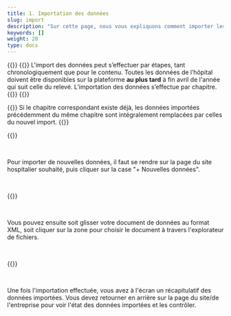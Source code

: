 ```yaml
---
title: 1. Importation des données
slug: import
description: "Sur cette page, nous vous expliquons comment importer les données de votre site hospitalier sur la plateforme SpiGes."
keywords: []
weight: 20
type: docs
---
```



{{<alert color="info">}}
{{<markdown>}}
L'import des données peut s’effectuer par étapes, tant chronologiquement que pour le contenu. Toutes les données de l’hôpital doivent être disponibles sur la plateforme **au plus tard** à fin avril de l'année qui suit celle du relevé. L’importation des données s’effectue par chapitre.
{{</markdown>}}
{{</alert>}}

{{<alert color="warning">}}
Si le chapitre correspondant existe déjà, les données importées précédemment du même chapitre sont intégralement remplacées par celles du nouvel import.
{{</alert>}}

{{<insertImage image="import_donnees_fr.png" class="edge max-w-90">}}

&nbsp;

Pour importer de nouvelles données, il faut se rendre sur la page du site hospitalier souhaité, puis cliquer sur la case "+ Nouvelles données".

&nbsp;

{{<insertImage image="import_xml_fr.png" class="edge max-w-90">}}

&nbsp;

Vous pouvez ensuite soit glisser votre document de données au format XML, soit cliquer sur la zone pour choisir le document à travers l'explorateur de fichiers.

&nbsp;

{{<insertImage image="fin_import_fr.png" class="edge max-w-90">}}

&nbsp;

Une fois l'importation effectuée, vous avez à l'écran un récapitulatif des données importées.
Vous devez retourner en arrière sur la page du site/de l'entreprise pour voir l'état des données importées et les contrôler.

